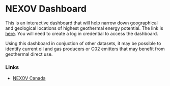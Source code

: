 # NEXOV Dashboard

This is an interactive dashboard that will help narrow down geographical and geological locations of highest geothermal energy potential. The link is [here](https://www.nexovcanada.com/). You will need to create a log in credential to access the dashboard.

Using this dashboard in conjuction of other datasets, it may be possible to identify current oil and gas producers or C02 emitters that may benefit from geothermal direct use.

### Links
- [NEXOV Canada](https://www.nexovcanada.com/)